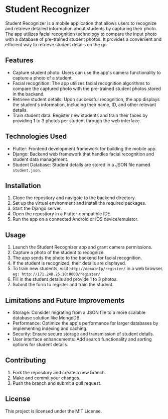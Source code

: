 # Student Recognizer

Student Recognizer is a mobile application that allows users to recognize and retrieve detailed information about students by capturing their photo. The app utilizes facial recognition technology to compare the input photo with a database of pre-trained student photos. It provides a convenient and efficient way to retrieve student details on the go.

## Features

- Capture student photo: Users can use the app's camera functionality to capture a photo of a student.
- Facial recognition: The app utilizes facial recognition algorithms to compare the captured photo with the pre-trained student photos stored in the backend.
- Retrieve student details: Upon successful recognition, the app displays the student's information, including their name, ID, and other relevant details.
- Train student data: Register new students and train their faces by providing 1 to 3 photos per student through the web interface.

## Technologies Used

- Flutter: Frontend development framework for building the mobile app.
- Django: Backend web framework that handles facial recognition and student data management.
- Student Database: Student details are stored in a JSON file named `student.json`.

## Installation

1. Clone the repository and navigate to the backend directory.
2. Set up the virtual environment and install the required packages.
3. Start the Django server.
4. Open the repository in a Flutter-compatible IDE.
5. Run the app on a connected Android or iOS device/emulator.

## Usage

1. Launch the Student Recognizer app and grant camera permissions.
2. Capture a photo of the student to recognize.
3. The app sends the photo to the backend for facial recognition.
4. If the student is recognized, their details are displayed.
5. To train new students, visit `http://domainIp/register/` in a web browser. `eg: http://171.248.25.10:8000/register/`
6. Fill in the student details and provide 1 to 3 photos.
7. Submit the form to register and train the student.

## Limitations and Future Improvements

- Storage: Consider migrating from a JSON file to a more scalable database solution like MongoDB.
- Performance: Optimize the app's performance for larger databases by implementing indexing and caching.
- Security: Ensure secure storage and transmission of student details.
- User interface enhancements: Add search functionality and sorting options for student details.

## Contributing

1. Fork the repository and create a new branch.
2. Make and commit your changes.
3. Push the branch and submit a pull request.

## License

This project is licensed under the MIT License.
